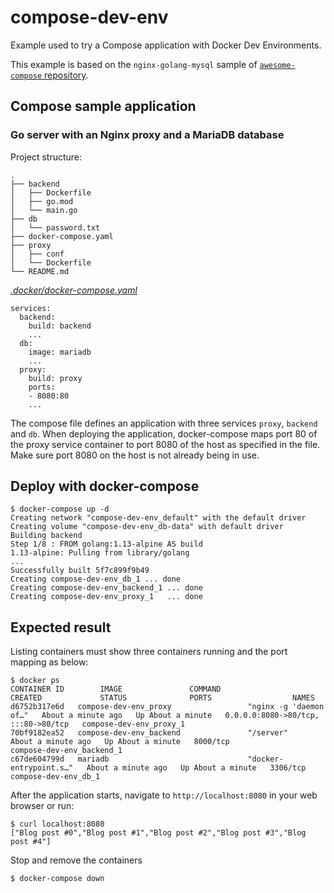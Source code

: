 # compose-dev-env
Example used to try a Compose application with Docker Dev Environments.

This example is based on the `nginx-golang-mysql` sample of [`awesome-compose` repository](https://github.com/docker/awesome-compose/).

## Compose sample application
### Go server with an Nginx proxy and a MariaDB database

Project structure:
```
.
├── backend
│   ├── Dockerfile
│   ├── go.mod
│   └── main.go
├── db
│   └── password.txt
├── docker-compose.yaml
├── proxy
│   ├── conf
│   └── Dockerfile
└── README.md
```

[_.docker/docker-compose.yaml_](.docker/docker-compose.yaml)
```
services:
  backend:
    build: backend
    ...
  db:
    image: mariadb
    ...
  proxy:
    build: proxy
    ports:
    - 8080:80
    ...
```
The compose file defines an application with three services `proxy`, `backend` and `db`.
When deploying the application, docker-compose maps port 80 of the proxy service container to port 8080 of the host as specified in the file.
Make sure port 8080 on the host is not already being in use.

## Deploy with docker-compose

```
$ docker-compose up -d
Creating network "compose-dev-env_default" with the default driver
Creating volume "compose-dev-env_db-data" with default driver
Building backend
Step 1/8 : FROM golang:1.13-alpine AS build
1.13-alpine: Pulling from library/golang
...
Successfully built 5f7c899f9b49
Creating compose-dev-env_db_1 ... done
Creating compose-dev-env_backend_1 ... done
Creating compose-dev-env_proxy_1   ... done
```

## Expected result

Listing containers must show three containers running and the port mapping as below:
```
$ docker ps
CONTAINER ID        IMAGE               COMMAND                  CREATED             STATUS              PORTS                  NAMES
d6752b317e6d   compose-dev-env_proxy                 "nginx -g 'daemon of…"   About a minute ago   Up About a minute   0.0.0.0:8080->80/tcp, :::80->80/tcp   compose-dev-env_proxy_1
70bf9182ea52   compose-dev-env_backend               "/server"                About a minute ago   Up About a minute   8000/tcp                            compose-dev-env_backend_1
c67de604799d   mariadb                               "docker-entrypoint.s…"   About a minute ago   Up About a minute   3306/tcp                            compose-dev-env_db_1
```

After the application starts, navigate to `http://localhost:8080` in your web browser or run:
```
$ curl localhost:8080
["Blog post #0","Blog post #1","Blog post #2","Blog post #3","Blog post #4"]
```

Stop and remove the containers
```
$ docker-compose down
```

